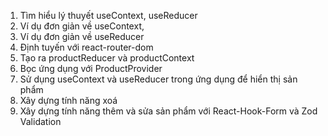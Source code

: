 1. Tìm hiểu lý thuyết useContext, useReducer
2. Ví dụ đơn giản về useContext,
3. Ví dụ đơn giản về useReducer
4. Định tuyến với react-router-dom
5. Tạo ra productReducer và productContext
6. Bọc ứng dụng với ProductProvider
7. Sử dụng useContext và useReducer trong ứng dụng để hiển thị sản phẩm
8. Xây dựng tính năng xoá
9. Xây dựng tính năng thêm và sửa sản phẩm với React-Hook-Form và Zod Validation
